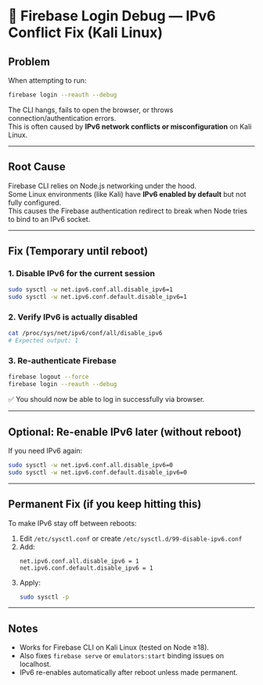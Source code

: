 # 🧩 Firebase Login Debug — IPv6 Conflict Fix (Kali Linux)

## Problem
When attempting to run:
```bash
firebase login --reauth --debug
```
The CLI hangs, fails to open the browser, or throws connection/authentication errors.  
This is often caused by **IPv6 network conflicts or misconfiguration** on Kali Linux.

---

## Root Cause
Firebase CLI relies on Node.js networking under the hood.  
Some Linux environments (like Kali) have **IPv6 enabled by default** but not fully configured.  
This causes the Firebase authentication redirect to break when Node tries to bind to an IPv6 socket.

---

## Fix (Temporary until reboot)

### 1. Disable IPv6 for the current session
```bash
sudo sysctl -w net.ipv6.conf.all.disable_ipv6=1
sudo sysctl -w net.ipv6.conf.default.disable_ipv6=1
```

### 2. Verify IPv6 is actually disabled
```bash
cat /proc/sys/net/ipv6/conf/all/disable_ipv6
# Expected output: 1
```

### 3. Re-authenticate Firebase
```bash
firebase logout --force
firebase login --reauth --debug
```

✅ You should now be able to log in successfully via browser.

---

## Optional: Re-enable IPv6 later (without reboot)
If you need IPv6 again:
```bash
sudo sysctl -w net.ipv6.conf.all.disable_ipv6=0
sudo sysctl -w net.ipv6.conf.default.disable_ipv6=0
```

---

## Permanent Fix (if you keep hitting this)
To make IPv6 stay off between reboots:
1. Edit `/etc/sysctl.conf` or create `/etc/sysctl.d/99-disable-ipv6.conf`
2. Add:
   ```
   net.ipv6.conf.all.disable_ipv6 = 1
   net.ipv6.conf.default.disable_ipv6 = 1
   ```
3. Apply:
   ```bash
   sudo sysctl -p
   ```

---

## Notes
- Works for Firebase CLI on Kali Linux (tested on Node ≥18).
- Also fixes `firebase serve` or `emulators:start` binding issues on localhost.
- IPv6 re-enables automatically after reboot unless made permanent.
